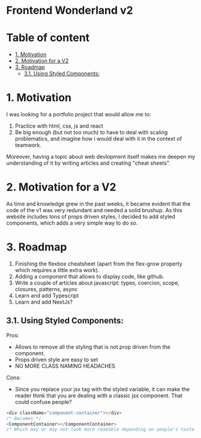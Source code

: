 # Frontend Wonderland v2 <!-- omit in toc -->

# Table of content <!-- omit in toc -->

- [1. Motivation](#1-motivation)
- [2. Motivation for a V2](#2-motivation-for-a-v2)
- [3. Roadmap](#3-roadmap)
  - [3.1. Using Styled Components:](#31-using-styled-components)

# 1. Motivation

I was looking for a portfolio project that would allow me to:

1. Practice with html, css, js and react
2. Be big enough (but not too much) to have to deal with scaling problematics, and imagine how i would deal with it in the context of teamwork.

Moreover, having a topic about web devlopment itself makes me deepen my understanding of it by writing articles and creating "cheat sheets".

# 2. Motivation for a V2

As time and knowledge grew in the past weeks, it became evident that the code of the v1 was very redundant and needed a solid brushup.
As this website includes tons of props driven styles, I decided to add styled components, which adds a very simple way to do so.

# 3. Roadmap

1. Finishing the flexbox cheatsheet (apart from the flex-grow property which requires a little extra work).
2. Adding a component that allows to display code, like github.
3. Write a couple of articles about javascript: types, coercion, scope, closures, patterns, async
4. Learn and add Typescript
5. Learn and add NextJs?

## 3.1. Using Styled Components:

Pros:

- Allows to remove all the styling that is not prop driven from the component.
- Props driven style are easy to set
- NO MORE CLASS NAMING HEADACHES

Cons:

- Since you replace your jsx tag with the styled variable, it can make the reader think that you are dealing with a classic jsx component. That could confuse people?

```javascript
<div className="component-container"></div>
/* Becomes */
<ComponentContainer></ComponentContainer>
/* Which may or may not look more readable depending on people's taste and habits :) */
```
